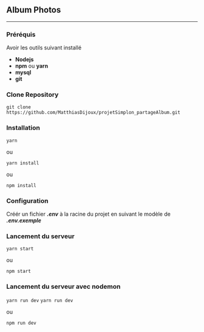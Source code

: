 ## Album Photos

***
### Préréquis
Avoir les outils suivant installé
- **Nodejs**
- **npm** ou **yarn**
- **mysql**
- **git**

### Clone Repository

```git clone https://github.com/MatthiasDijoux/projetSimplon_partageAlbum.git```

### Installation

```yarn```

ou

```yarn install```

ou 

```npm install```

### Configuration
Créér un fichier ***.env*** à la racine du projet en suivant le modèle de ***.env.exemple***

### Lancement du serveur
```yarn start```

ou 

```npm start```
### Lancement du serveur avec nodemon
```yarn run dev```
```yarn run dev```

ou 

```npm run dev```
